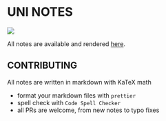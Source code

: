 # UNI NOTES

[![](https://github.com/shilangyu/uni-notes/workflows/deploy/badge.svg)](https://github.com/shilangyu/uni-notes/actions)

All notes are available and rendered [here](https://github.shilangyu.dev/uni-notes).

## CONTRIBUTING

All notes are written in markdown with KaTeX math

- format your markdown files with `prettier`
- spell check with `Code Spell Checker`
- all PRs are welcome, from new notes to typo fixes
